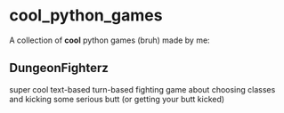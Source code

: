 # cool_python_games
A collection of **cool** python games (bruh) made by me:

## DungeonFighterz
super cool text-based turn-based fighting game about choosing classes and kicking some serious butt (or getting your butt kicked)
